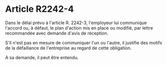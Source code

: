 # Article R2242-4

Dans le délai prévu à l'article R. 2242-3, l'employeur lui communique l'accord ou, à défaut, le plan d'action mis en place ou modifié, par lettre recommandée avec demande d'avis de réception. 

S'il n'est pas en mesure de communiquer l'un ou l'autre, il justifie des motifs de la défaillance de l'entreprise au regard de cette obligation. 

A sa demande, il peut être entendu.